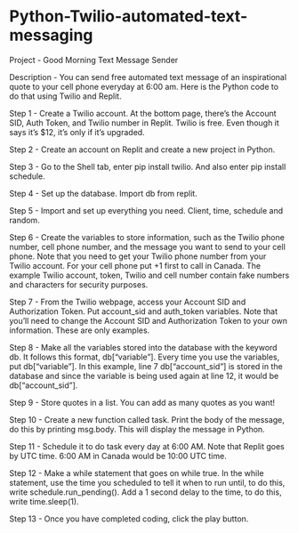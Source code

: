 # Python-Twilio-automated-text-messaging
Project - Good Morning Text Message Sender

Description - You can send free automated text message of an inspirational quote to your cell phone everyday at 6:00 am. Here is the Python code to do that using Twilio and Replit.

Step 1 - Create a Twilio account. At the bottom page, there’s the Account SID, Auth Token, and Twilio number in Replit. Twilio is free. Even though it says it’s $12, it’s only if it’s upgraded.

Step 2 - Create an account on Replit and create a new project in Python.

Step 3 - Go to the Shell tab, enter pip install twilio. And also enter pip install schedule.

Step 4 - Set up the database. Import db from replit.

Step 5 -  Import and set up everything you need. Client, time, schedule and random.

Step 6 - Create the variables to store information, such as the Twilio phone number, cell phone number, and the message you want to send to your cell phone. Note that you need to get your Twilio phone number from 
your Twilio account. For your cell phone put +1 first to call in Canada. The example Twilio account, token, Twilio and cell number contain fake numbers and characters for security purposes.

Step 7 - From the Twilio webpage, access your Account SID and Authorization Token. Put account_sid and auth_token variables. Note that you’ll need to change the Account SID and Authorization Token to your own information. These are only examples.

Step 8 - Make all the variables stored into the database with the keyword db. It follows this format, db[“variable”]. Every time you use the variables, put db[“variable”]. In this example, line 7 db[“account_sid”] is stored in the database and since the variable is being used again at line 12, it would be db[“account_sid”].

Step 9 - Store quotes in a list. You can add as many quotes as you want! 

Step 10 - Create a new function called task. Print the body of the message, do this by printing msg.body. This will display the message in Python.

Step 11 - Schedule it to do task every day at 6:00 AM. Note that Replit goes by UTC time. 6:00 AM in Canada would be 10:00 UTC time.

Step 12 - Make a while statement that goes on while true. In the while statement, use the time you scheduled to tell it when to run until, to do this, write schedule.run_pending(). Add a 1 second delay to the time, to do this, write time.sleep(1).

Step 13 - Once you have completed coding, click the play button.
